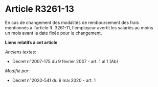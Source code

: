 # Article R3261-13

En cas de changement des modalités de remboursement des frais mentionnés à l'article R. 3261-11, l'employeur avertit les
salariés au moins un mois avant la date fixée pour le changement.

**Liens relatifs à cet article**

_Anciens textes_:

  - Décret n°2007-175 du 9 février 2007 - art. 1 al 1 (Ab)

_Modifié par_:

  - Décret n°2020-541 du 9 mai 2020 - art. 1
